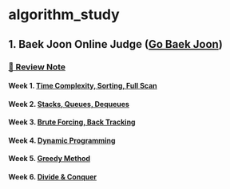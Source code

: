 # algorithm_study

## 1. Baek Joon Online Judge ([Go Baek Joon](https://www.acmicpc.net/))
### [:blue_book: Review Note](https://github.com/JoonHyeok-hozy-Kim/algorithm_study/blob/main/BaekJoon/Review/review_note.md)
#### Week 1. [Time Complexity, Sorting, Full Scan](https://github.com/JoonHyeok-hozy-Kim/algorithm_study/blob/main/BaekJoon/Solutions/Week1/contents.md)
#### Week 2. [Stacks, Queues, Dequeues](https://github.com/JoonHyeok-hozy-Kim/algorithm_study/blob/main/BaekJoon/Solutions/Week2/contents.md)
#### Week 3. [Brute Forcing, Back Tracking](https://github.com/JoonHyeok-hozy-Kim/algorithm_study/blob/main/BaekJoon/Solutions/Week3/contents.md)
#### Week 4. [Dynamic Programming](https://github.com/JoonHyeok-hozy-Kim/algorithm_study/blob/main/BaekJoon/Solutions/Week4/contents.md)
#### Week 5. [Greedy Method](https://github.com/JoonHyeok-hozy-Kim/algorithm_study/blob/main/BaekJoon/Solutions/Week5/contents.md)
#### Week 6. [Divide & Conquer](https://github.com/JoonHyeok-hozy-Kim/algorithm_study/blob/main/BaekJoon/Solutions/Week6/contents.md)